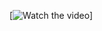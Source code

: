 [![Watch the video]((https://drive.google.com/file/d/1Xiwt5RlHQbjQPgQwNIE8jE8AhrD3NVdR/view?usp=drive_link)https://drive.google.com/file/d/1Xiwt5RlHQbjQPgQwNIE8jE8AhrD3NVdR/view?usp=drive_link)]
